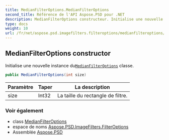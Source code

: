 ```yaml
---
title: MedianFilterOptions.MedianFilterOptions
second_title: Référence de l'API Aspose.PSD pour .NET
description: MedianFilterOptions constructeur. Initialise une nouvelle instance duMedianFilterOptions classe.
type: docs
weight: 10
url: /fr/net/aspose.psd.imagefilters.filteroptions/medianfilteroptions/medianfilteroptions/
---
```

## MedianFilterOptions constructor

Initialise une nouvelle instance du[`MedianFilterOptions`](../) classe.

```csharp
public MedianFilterOptions(int size)
```

| Paramètre | Taper | La description |
| --- | --- | --- |
| size | Int32 | La taille du rectangle de filtre. |

### Voir également

* class [MedianFilterOptions](../)
* espace de noms [Aspose.PSD.ImageFilters.FilterOptions](../../medianfilteroptions/)
* Assemblée [Aspose.PSD](../../../)



